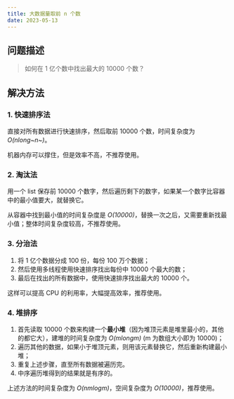 ```yaml
---
title: 大数据量取前 n 个数
date: 2023-05-13
---
```


## 问题描述

> 如何在 1 亿个数中找出最大的 10000 个数？

## 解决方法

### 1. 快速排序法

直接对所有数据进行快速排序，然后取前 10000  个数，时间复杂度为 *O(nlong~n~)*。

机器内存可以撑住，但是效率不高，不推荐使用。

### 2. 淘汰法

用一个 list 保存前 10000 个数字，然后遍历剩下的数字，如果某一个数字比容器中的最小值要大，就替换它。

从容器中找到最小值的时间复杂度是 *O(10000)*，替换一次之后，又需要重新找最小值；整体时间复杂度较高，不推荐使用。

### 3. 分治法

1. 将 1 亿个数据分成 100 份，每份 100 万个数据；
2. 然后使用多线程使用快速排序找出每份中 10000 个最大的数；
3. 最后在找出的所有数据中，使用快速排序找出最大的 10000 个。

这样可以提高 CPU 的利用率，大幅提高效率，推荐使用。

### 4. 堆排序

1. 首先读取 10000 个数来构建一个**最小堆**（因为堆顶元素是堆里最小的，其他的都它大），建堆的时间复杂度为 *O(mlongm)* (m 为数组大小即为 10000)；
2. 遍历其他的数据，如果小于堆顶元素，则用该元素替换它，然后重新构建最小堆；
3. 重复上述步骤，直至所有数据被遍历完。
4. 中序遍历堆得到的结果就是有序的。

上述方法的时间复杂度为 *O(nmlogm)*，空间复杂度为 *O(10000)*，推荐使用。


